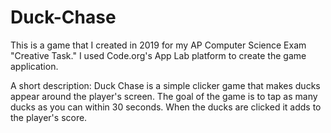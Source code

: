 # Duck-Chase
This is a game that I created in 2019 for my AP Computer Science Exam "Creative Task." I used Code.org's App Lab platform to create the game application.

A short description: 
Duck Chase is a simple clicker game that makes ducks appear around the player's screen. The goal of the game is to tap as many ducks as you can within 30 seconds. When the ducks are clicked it adds to the player's score.
